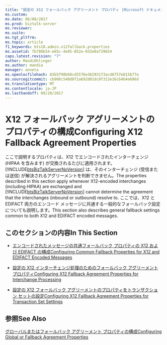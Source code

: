```yaml
---
title: "設定の X12 フォールバック アグリーメント プロパティ |Microsoft ドキュメント"
ms.custom: 
ms.date: 06/08/2017
ms.prod: biztalk-server
ms.reviewer: 
ms.suite: 
ms.tgt_pltfrm: 
ms.topic: article
f1_keywords: bts10.admin.x12fallback.properties
ms.assetid: fb780b54-e65c-4e85-852e-032e0af39654
caps.latest.revision: "7"
author: MandiOhlinger
ms.author: mandia
manager: anneta
ms.openlocfilehash: 83b5f98b68cd3576e36293173acd6757e815b77e
ms.sourcegitcommit: cb908c540d8f1a692d01dc8f313e16cb4b4e696d
ms.translationtype: MT
ms.contentlocale: ja-JP
ms.lasthandoff: 09/20/2017
---
```

# <a name="configuring-x12-fallback-agreement-properties"></a><span data-ttu-id="a9a46-102">X12 フォールバック アグリーメントのプロパティの構成</span><span class="sxs-lookup"><span data-stu-id="a9a46-102">Configuring X12 Fallback Agreement Properties</span></span>
<span data-ttu-id="a9a46-103">ここで説明するプロパティは、X12 でエンコードされたインターチェンジ (HIPAA を含みます) が交換されるたびに適用されます。[!INCLUDE[btsBizTalkServerNoVersion](../includes/btsbiztalkservernoversion-md.md)] は、そのインターチェンジ (受信または送信) が解決されるアグリーメントを判断できません。</span><span class="sxs-lookup"><span data-stu-id="a9a46-103">The properties described in this section apply whenever X12-encoded interchanges (including HIPAA) are exchanged and [!INCLUDE[btsBizTalkServerNoVersion](../includes/btsbiztalkservernoversion-md.md)] cannot determine the agreement that the interchanges (inbound or outbound) resolve to.</span></span> <span data-ttu-id="a9a46-104">ここでは、X12 と EDIFACT 両方のエンコード メッセージに共通する一般的なフォールバック設定についても説明します。</span><span class="sxs-lookup"><span data-stu-id="a9a46-104">This section also describes general fallback settings common to both X12 and EDIFACT encoded messages.</span></span>  
  
## <a name="in-this-section"></a><span data-ttu-id="a9a46-105">このセクションの内容</span><span class="sxs-lookup"><span data-stu-id="a9a46-105">In This Section</span></span>  
  
-   [<span data-ttu-id="a9a46-106">エンコードされたメッセージの共通フォールバック プロパティの X12 および EDIFACT の構成</span><span class="sxs-lookup"><span data-stu-id="a9a46-106">Configuring Common Fallback Properties for X12 and EDIFACT Encoded Messages</span></span>](../core/configuring-common-fallback-properties-for-x12-and-edifact-encoded-messages.md)  
  
-   [<span data-ttu-id="a9a46-107">設定の X12 インターチェンジ処理のためのフォールバック アグリーメント プロパティ</span><span class="sxs-lookup"><span data-stu-id="a9a46-107">Configuring X12 Fallback Agreement Properties for Interchange Processing</span></span>](../core/configuring-x12-fallback-agreement-properties-for-interchange-processing.md)  
  
-   [<span data-ttu-id="a9a46-108">設定の X12 フォールバック アグリーメントのプロパティをトランザクション セットの設定</span><span class="sxs-lookup"><span data-stu-id="a9a46-108">Configuring X12 Fallback Agreement Properties for Transaction Set Settings</span></span>](../core/configuring-x12-fallback-agreement-properties-for-transaction-set-settings.md)  
  
## <a name="see-also"></a><span data-ttu-id="a9a46-109">参照</span><span class="sxs-lookup"><span data-stu-id="a9a46-109">See Also</span></span>  
 [<span data-ttu-id="a9a46-110">グローバルまたはフォールバック アグリーメント プロパティの構成</span><span class="sxs-lookup"><span data-stu-id="a9a46-110">Configuring Global or Fallback Agreement Properties</span></span>](../core/configuring-global-or-fallback-agreement-properties.md)